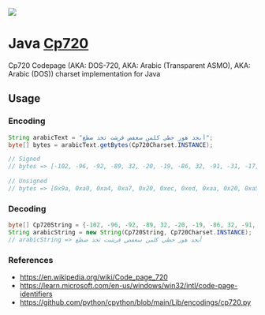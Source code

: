 [![](https://jitpack.io/v/MouamleH/java-cp720.svg)](https://jitpack.io/#MouamleH/java-cp720)
# Java [Cp720](https://en.wikipedia.org/wiki/Code_page_720)

Cp720 Codepage (AKA: DOS-720, AKA: Arabic (Transparent ASMO), AKA: Arabic (DOS)) charset implementation for Java

## Usage

### Encoding
```java
String arabicText = "أبجد هوز حطي كلمن سعفص قرشت ثخذ ضظغ";
byte[] bytes = arabicText.getBytes(Cp720Charset.INSTANCE);

// Signed
// bytes => [-102, -96, -92, -89, 32, -20, -19, -86, 32, -91, -31, -17, 32, -24, -23, -22, -21, 32, -85, -29, -27, -83, 32, -25, -87, -84, -94, 32, -93, -90, -88, 32, -32, -30, -28]
    
// Unsigned
// bytes => [0x9a, 0xa0, 0xa4, 0xa7, 0x20, 0xec, 0xed, 0xaa, 0x20, 0xa5, 0xe1, 0xef, 0x20, 0xe8, 0xe9, 0xea, 0xeb, 0x20, 0xab, 0xe3, 0xe5, 0xad, 0x20, 0xe7, 0xa9, 0xac, 0xa2, 0x20, 0xa3, 0xa6, 0xa8, 0x20, 0xe0, 0xe2, 0xe4]
```

### Decoding
```java
byte[] Cp720String = {-102, -96, -92, -89, 32, -20, -19, -86, 32, -91, -31, -17, 32, -24, -23, -22, -21, 32, -85, -29, -27, -83, 32, -25, -87, -84, -94, 32, -93, -90, -88, 32, -32, -30, -28};
String arabicString = new String(Cp720String, Cp720Charset.INSTANCE);
// arabicString => أبجد هوز حطي كلمن سعفص قرشت ثخذ ضظغ
```

### References
- https://en.wikipedia.org/wiki/Code_page_720
- https://learn.microsoft.com/en-us/windows/win32/intl/code-page-identifiers
- https://github.com/python/cpython/blob/main/Lib/encodings/cp720.py
